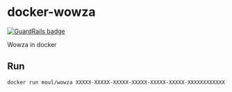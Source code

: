 docker-wowza
============

[![GuardRails badge](https://badges.production.guardrails.io/moul/docker-wowza.svg)](https://www.guardrails.io)

Wowza in docker

Run
---

    docker run moul/wowza XXXXX-XXXXX-XXXXX-XXXXX-XXXXX-XXXXX-XXXXXXXXXXXX
